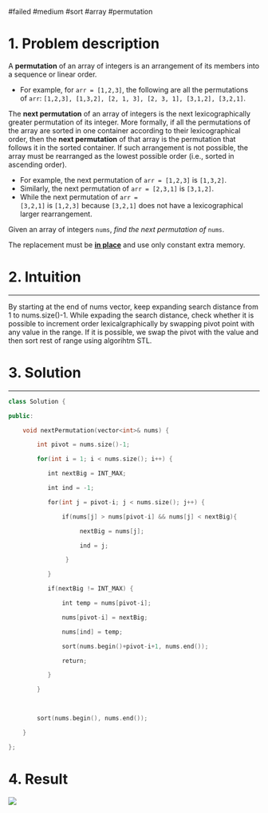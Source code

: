 
#failed #medium #sort #array #permutation

# 1. Problem description
A **permutation** of an array of integers is an arrangement of its members into a sequence or linear order.

- For example, for `arr = [1,2,3]`, the following are all the permutations of `arr`: `[1,2,3], [1,3,2], [2, 1, 3], [2, 3, 1], [3,1,2], [3,2,1]`.

The **next permutation** of an array of integers is the next lexicographically greater permutation of its integer. More formally, if all the permutations of the array are sorted in one container according to their lexicographical order, then the **next permutation** of that array is the permutation that follows it in the sorted container. If such arrangement is not possible, the array must be rearranged as the lowest possible order (i.e., sorted in ascending order).

- For example, the next permutation of `arr = [1,2,3]` is `[1,3,2]`.
- Similarly, the next permutation of `arr = [2,3,1]` is `[3,1,2]`.
- While the next permutation of `arr = [3,2,1]` is `[1,2,3]` because `[3,2,1]` does not have a lexicographical larger rearrangement.

Given an array of integers `nums`, _find the next permutation of_ `nums`.

The replacement must be **[in place](http://en.wikipedia.org/wiki/In-place_algorithm)** and use only constant extra memory.

# 2. Intuition
---
By starting at the end of nums vector, keep expanding search distance from 1 to nums.size()-1.
While expading the search distance, check whether it is possible to increment order lexicalgraphically by swapping pivot point with any value in the range.
If it is possible, we swap the pivot with the value and then sort rest of range using algorihtm STL.

# 3. Solution
---
```cpp
class Solution {

public:

    void nextPermutation(vector<int>& nums) {

        int pivot = nums.size()-1;

        for(int i = 1; i < nums.size(); i++) {

           int nextBig = INT_MAX;

           int ind = -1;

           for(int j = pivot-i; j < nums.size(); j++) {

               if(nums[j] > nums[pivot-i] && nums[j] < nextBig){

                    nextBig = nums[j];

                    ind = j;

                }

           }

           if(nextBig != INT_MAX) {

               int temp = nums[pivot-i];

               nums[pivot-i] = nextBig;

               nums[ind] = temp;

               sort(nums.begin()+pivot-i+1, nums.end());

               return;

           }

        }

  

        sort(nums.begin(), nums.end());

    }

};
```

# 4. Result
![](../../../../../images/Pasted%20image%2020240109141816.png)